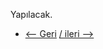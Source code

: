 Yapılacak.

* [<-- Geri](https://github.com/enespekdas/kubernetes/tree/master/Label%20And%20Selector) [/ ileri -->  ](https://github.com/enespekdas/kubernetes/tree/master/Service) 